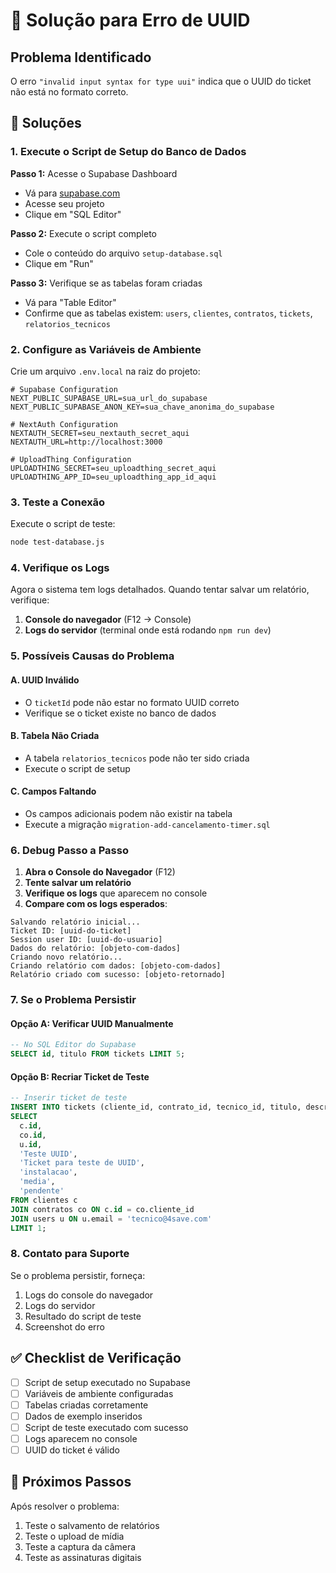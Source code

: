 # 🔧 Solução para Erro de UUID

## Problema Identificado
O erro `"invalid input syntax for type uui"` indica que o UUID do ticket não está no formato correto.

## 🚀 Soluções

### 1. Execute o Script de Setup do Banco de Dados

**Passo 1:** Acesse o Supabase Dashboard
- Vá para [supabase.com](https://supabase.com)
- Acesse seu projeto
- Clique em "SQL Editor"

**Passo 2:** Execute o script completo
- Cole o conteúdo do arquivo `setup-database.sql`
- Clique em "Run"

**Passo 3:** Verifique se as tabelas foram criadas
- Vá para "Table Editor"
- Confirme que as tabelas existem: `users`, `clientes`, `contratos`, `tickets`, `relatorios_tecnicos`

### 2. Configure as Variáveis de Ambiente

Crie um arquivo `.env.local` na raiz do projeto:

```env
# Supabase Configuration
NEXT_PUBLIC_SUPABASE_URL=sua_url_do_supabase
NEXT_PUBLIC_SUPABASE_ANON_KEY=sua_chave_anonima_do_supabase

# NextAuth Configuration
NEXTAUTH_SECRET=seu_nextauth_secret_aqui
NEXTAUTH_URL=http://localhost:3000

# UploadThing Configuration
UPLOADTHING_SECRET=seu_uploadthing_secret_aqui
UPLOADTHING_APP_ID=seu_uploadthing_app_id_aqui
```

### 3. Teste a Conexão

Execute o script de teste:

```bash
node test-database.js
```

### 4. Verifique os Logs

Agora o sistema tem logs detalhados. Quando tentar salvar um relatório, verifique:

1. **Console do navegador** (F12 → Console)
2. **Logs do servidor** (terminal onde está rodando `npm run dev`)

### 5. Possíveis Causas do Problema

#### A. UUID Inválido
- O `ticketId` pode não estar no formato UUID correto
- Verifique se o ticket existe no banco de dados

#### B. Tabela Não Criada
- A tabela `relatorios_tecnicos` pode não ter sido criada
- Execute o script de setup

#### C. Campos Faltando
- Os campos adicionais podem não existir na tabela
- Execute a migração `migration-add-cancelamento-timer.sql`

### 6. Debug Passo a Passo

1. **Abra o Console do Navegador** (F12)
2. **Tente salvar um relatório**
3. **Verifique os logs** que aparecem no console
4. **Compare com os logs esperados**:

```
Salvando relatório inicial...
Ticket ID: [uuid-do-ticket]
Session user ID: [uuid-do-usuario]
Dados do relatório: [objeto-com-dados]
Criando novo relatório...
Criando relatório com dados: [objeto-com-dados]
Relatório criado com sucesso: [objeto-retornado]
```

### 7. Se o Problema Persistir

#### Opção A: Verificar UUID Manualmente
```sql
-- No SQL Editor do Supabase
SELECT id, titulo FROM tickets LIMIT 5;
```

#### Opção B: Recriar Ticket de Teste
```sql
-- Inserir ticket de teste
INSERT INTO tickets (cliente_id, contrato_id, tecnico_id, titulo, descricao, tipo, prioridade, status)
SELECT 
  c.id,
  co.id,
  u.id,
  'Teste UUID',
  'Ticket para teste de UUID',
  'instalacao',
  'media',
  'pendente'
FROM clientes c 
JOIN contratos co ON c.id = co.cliente_id
JOIN users u ON u.email = 'tecnico@4save.com'
LIMIT 1;
```

### 8. Contato para Suporte

Se o problema persistir, forneça:
1. Logs do console do navegador
2. Logs do servidor
3. Resultado do script de teste
4. Screenshot do erro

## ✅ Checklist de Verificação

- [ ] Script de setup executado no Supabase
- [ ] Variáveis de ambiente configuradas
- [ ] Tabelas criadas corretamente
- [ ] Dados de exemplo inseridos
- [ ] Script de teste executado com sucesso
- [ ] Logs aparecem no console
- [ ] UUID do ticket é válido

## 🎯 Próximos Passos

Após resolver o problema:
1. Teste o salvamento de relatórios
2. Teste o upload de mídia
3. Teste a captura da câmera
4. Teste as assinaturas digitais 